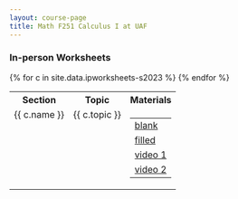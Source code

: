 ```yaml
---
layout: course-page
title: Math F251 Calculus I at UAF
---
```


### In-person Worksheets

<div class="x-scroll">
<table class="asst-table">
<tr><th>Section</th><th>Topic</th><th>Materials</th></tr>
{% for c in site.data.ipworksheets-s2023 %}
<tr valign="top">
  <td>
    {{ c.name }}
  </td>
  <td>
    {{ c.topic }}
  </td>
  <td>
    <table class="inner">
      <tr>
         <td> <a href="{{ c.urlblank }}">blank</a> </td>
      </tr>
      <tr>
         <td> <a href="{{ c.urlfilled }}">filled</a> </td>
      </tr>
      <tr>
         <td> <a href="{{ c.urlvideo1 }}">video 1 </a><br></td>         
      </tr>
       <tr>
         <td> <a href="{{ c.urlvideo2 }}">video 2 </a><br></td>         
      </tr>
    </table>
  </td>
</tr>
{% endfor %}
</table>
</div>
